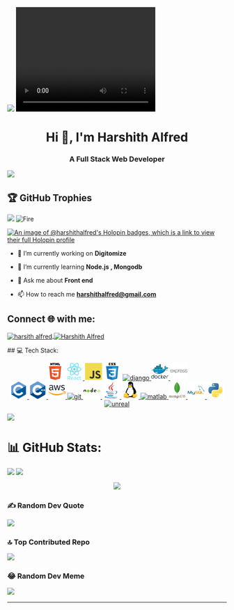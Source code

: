

<img src="https://github.com/HarshithAlfred/HarshithAlfred/assets/120769092/bbbb2038-85e4-4ba8-a6c6-9097444d555c" />
<video width="320" height="240" autoplay>
<source src="https://github.com/HarshithAlfred/HarshithAlfred/assets/120769092/bbbb2038-85e4-4ba8-a6c6-9097444d555c" type="video/mp4">
</video>


<h1 align="center">Hi 👋, I'm Harshith Alfred</h1>
<h3 align="center">A Full Stack Web Developer</h3>

[![](https://visitcount.itsvg.in/api?id=harshithalfred&icon=8&color=0)](https://visitcount.itsvg.in)

## 🏆 GitHub Trophies
![](https://github-profile-trophy.vercel.app/?username=harshithalfred&theme=tokyonight&no-frame=false&no-bg=false&margin-w=4)  <img src="https://user-images.githubusercontent.com/74038190/216122041-518ac897-8d92-4c6b-9b3f-ca01dcaf38ee.png" alt="Fire" width="120" />


  
[![An image of @harshithalfred's Holopin badges, which is a link to view their full Holopin profile](https://holopin.me/harshithalfred)](https://holopin.io/@harshithalfred)


- 🔭 I’m currently working on **Digitomize**                  

- 🌱 I’m currently learning **Node.js , Mongodb**
- 💬 Ask me about **Front end**

- 📫 How to reach me **harshithalfred@gmail.com**                                                    

## **Connect 🌐 with me:**                                                                                     
<p align="left">
<a href="https://www.linkedin.com/in/harshith-alfred-99042725a" target="blank">
<img align="center" src="https://raw.githubusercontent.com/rahuldkjain/github-profile-readme-generator/master/src/images/icons/Social/linked-in-alt.svg" alt="harsith alfred" height="30" width="40" />
</a>
<a href="https://wa.me/qr/4KEWHZ2V7UGVO1" target="blank"> 
<img align="center" src="https://github.com/HarshithAlfred/HarshithAlfred/assets/120769092/42e441d8-fed1-4828-8293-c48b856951bf" alt="Harshith Alfred" width="40"> 
</a>
</p>
## 💻 Tech Stack:
<p align="center">  
<img src="https://raw.githubusercontent.com/devicons/devicon/master/icons/html5/html5-original-wordmark.svg" alt="html5" width="40" height="40"/> </a> 
<a href="https://reactjs.org/" target="_blank" rel="noreferrer"> <img src="https://raw.githubusercontent.com/devicons/devicon/master/icons/react/react-original-wordmark.svg" alt="react" width="40" height="40"/> </a

<a href="https://developer.mozilla.org/en-US/docs/Web/JavaScript" target="_blank" rel="noreferrer"> 
<img src="https://raw.githubusercontent.com/devicons/devicon/master/icons/javascript/javascript-original.svg" alt="javascript" width="40" height="40"/> </a>
<img src="https://raw.githubusercontent.com/devicons/devicon/master/icons/css3/css3-original-wordmark.svg" alt="css3" width="40" height="40"/> </a> <a href="https://www.djangoproject.com/" target="_blank" rel="noreferrer"> 
<img src="https://cdn.worldvectorlogo.com/logos/django.svg" alt="django" width="40" height="40"/> </a> <a href="https://www.docker.com/" target="_blank" rel="noreferrer"> 
<img src="https://raw.githubusercontent.com/devicons/devicon/master/icons/docker/docker-original-wordmark.svg" alt="docker" width="40" height="40"/> </a> <a href="https://expressjs.com" target="_blank" rel="noreferrer">
<img src="https://raw.githubusercontent.com/devicons/devicon/master/icons/express/express-original-wordmark.svg" alt="express" width="40" height="40"/> </a> <a href="https://git-scm.com/" target="_blank" rel="noreferrer"> <br>
<a href="https://www.cprogramming.com/" target="_blank" rel="noreferrer"> 
<img src="https://raw.githubusercontent.com/devicons/devicon/master/icons/c/c-original.svg" alt="c" width="40" height="40"/> </a> <a href="https://www.w3schools.com/cpp/" target="_blank" rel="noreferrer"> 
<img src="https://raw.githubusercontent.com/devicons/devicon/master/icons/cplusplus/cplusplus-original.svg" alt="cplusplus" width="40" height="40"/> </a>  <a href="https://www.w3.org/html/" target="_blank" rel="noreferrer"> 
   <a href="https://aws.amazon.com" target="_blank" rel="noreferrer"> 
<img src="https://raw.githubusercontent.com/devicons/devicon/master/icons/amazonwebservices/amazonwebservices-original-wordmark.svg" alt="aws" width="40" height="40"/> </a>
  <a href="https://www.w3schools.com/css/" target="_blank" rel="noreferrer">
<img src="https://www.vectorlogo.zone/logos/git-scm/git-scm-icon.svg" alt="git" width="40" height="40"/> </a>
<a href="https://nodejs.org" target="_blank" rel="noreferrer"> <img src="https://raw.githubusercontent.com/devicons/devicon/master/icons/nodejs/nodejs-original-wordmark.svg" alt="nodejs" width="40" height="40"/> </a>
<a href="https://www.java.com" target="_blank" rel="noreferrer"> 
<img src="https://raw.githubusercontent.com/devicons/devicon/master/icons/java/java-original.svg" alt="java" width="40" height="40"/> </a>  <a href="https://www.linux.org/" target="_blank" rel="noreferrer"> 
<img src="https://raw.githubusercontent.com/devicons/devicon/master/icons/linux/linux-original.svg" alt="linux" width="40" height="40"/> </a> <a href="https://www.mathworks.com/" target="_blank" rel="noreferrer"> 
<img src="https://upload.wikimedia.org/wikipedia/commons/2/21/Matlab_Logo.png" alt="matlab" width="40" height="40"/> </a> <a href="https://www.mongodb.com/" target="_blank" rel="noreferrer"> <img src="https://raw.githubusercontent.com/devicons/devicon/master/icons/mongodb/mongodb-original-wordmark.svg" alt="mongodb" width="40" height="40"/> </a> <a href="https://www.mysql.com/" target="_blank" rel="noreferrer"> <img src="https://raw.githubusercontent.com/devicons/devicon/master/icons/mysql/mysql-original-wordmark.svg" alt="mysql" width="40" height="40"/> </a> <a href="https://www.python.org" target="_blank" rel="noreferrer"> <img src="https://raw.githubusercontent.com/devicons/devicon/master/icons/python/python-original.svg" alt="python" width="40" height="40"/> </a>
<a href="https://unrealengine.com/" target="_blank" rel="noreferrer"> <img src="https://raw.githubusercontent.com/kenangundogan/fontisto/036b7eca71aab1bef8e6a0518f7329f13ed62f6b/icons/svg/brand/unreal-engine.svg" alt="unreal" width="40" height="40"/> </a></p>

![](https://cdn.dribbble.com/users/2918596/screenshots/6783174/seo.gif)




# 📊 GitHub Stats:
![](https://github-readme-streak-stats.herokuapp.com/?user=harshithalfred&theme=tokyonight&hide_border=false&include_all_commits=true&count_private=false)
![](https://github-readme-stats.vercel.app/api?username=harshithalfred&theme=tokyonight&hide_border=false&include_all_commits=true&count_private=false)

<p align="center"> 
  <img src="https://github-readme-stats.vercel.app/api/top-langs/?username=harshithalfred&theme=tokyonight&hide_border=false&include_all_commits=true&count_private=false&layout=compact"> </p>


### ✍️ Random Dev Quote
![](https://quotes-github-readme.vercel.app/api?type=horizontal&theme=radical)

### 🔝 Top Contributed Repo
![](https://github-contributor-stats.vercel.app/api?username=harshithalfred&limit=5&theme=tokyonight&combine_all_yearly_contributions=true)

### 😂 Random Dev Meme
<img src='https://randommeme-five.vercel.app/' style="height: 400px;"/>

---









